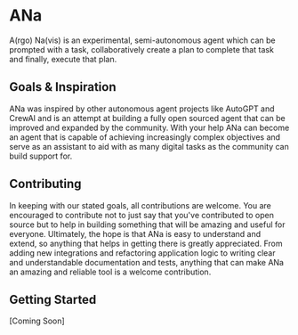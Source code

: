 # ANa

A(rgo) Na(vis) is an experimental, semi-autonomous agent which can be prompted with a task, collaboratively  create a plan to complete that task and finally, execute that plan.

## Goals & Inspiration

ANa was inspired by other autonomous agent projects like AutoGPT and CrewAI and is an attempt at building a  fully open sourced agent that can be improved and expanded by the community. With your help ANa can become an agent that is capable of achieving increasingly complex objectives and serve as an assistant to aid with as many digital tasks as the community can build support for. 
    
## Contributing

In keeping with our stated goals, all contributions are welcome. You are encouraged to contribute not to just say that you've contributed to open source but to help in building something that will be amazing and useful for everyone. Ultimately, the hope is that ANa is easy to understand and extend, so anything that helps in getting there is greatly appreciated. From adding new integrations and refactoring application logic to writing clear and understandable documentation and tests, anything that can make ANa an amazing and reliable tool is a welcome contribution.

## Getting Started 

[Coming Soon] 
